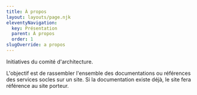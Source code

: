 ```yaml
---
title: À propos
layout: layouts/page.njk
eleventyNavigation:
  key: Présentation
  parent: À propos
  order: 1
slugOverride: a propos
---
```


Initiatives du comité d'architecture. 

L'objectif est de rassembler l'ensemble des documentations ou références des services socles sur un site. 
Si la documentation existe déjà, le site fera référence au site porteur.